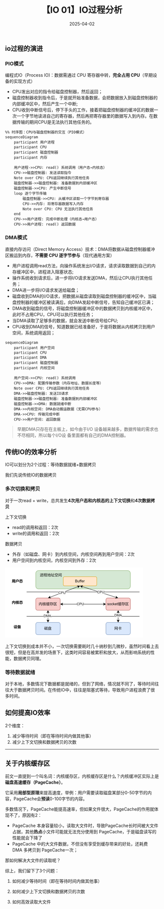 ﻿---
title: 【IO 01】IO过程分析
description: IO过程分析
date: 2025-04-02
slug: io_process_analysis
categories:
    - 后端开发
tags:
    - IO
---



## io过程的演进

### PIO模式

编程式IO（Process IO)：数据需通过 CPU 寄存器中转，**完全占用 CPU**（早期设备的实现方式）

- CPU发出对应的指令给磁盘控制器，然后返回；
- 磁盘控制器收到指令后，于是就开始准备数据，会把数据放入到磁盘控制器的内部缓冲区中，然后产生一个中断;
- CPU收到中断信号后，停下手头的工作，接着把磁盘控制器的缓冲区的数据一次一个字节地读进自己的寄存器，然后再把寄存器里的数据写入到内存。在数据传输的期间CPU是无法执行其他任务的。



```mermaid
%% 时序图：CPU与磁盘控制器的交互（PIO模式）
sequenceDiagram
    participant 用户进程
    participant CPU
    participant 磁盘控制器
    participant 内存

    用户进程->>CPU: read() 系统调用（用户态→内核态）
    CPU->>磁盘控制器: 发送读取指令
    Note over CPU: CPU返回继续执行其他任务
    磁盘控制器->>磁盘控制器: 准备数据到内部缓冲区
    磁盘控制器->>CPU: 产生中断信号
    loop 逐个字节传输
        磁盘控制器->>CPU: 从缓冲区读取一个字节到寄存器
        CPU->>内存: 将寄存器数据写入内存
        Note over CPU: CPU 无法执行其他任务
    end
    CPU->>用户进程: 完成中断处理（内核态→用户态）
    CPU->>用户进程: read() 返回数据
```



### DMA模式

直接内存访问（Direct Memory Access）技术：DMA将数据从磁盘控制器缓冲区搬运到内存，**不需要 CPU 逐字节参与**（现代通用方案）

- 用户进程调用read方法，向操作系统发出I/O请求，请求读取数据到自己的内存缓冲区中，进程进入阻塞状态;
- 操作系统收到请求后，进一步将I/O请求发送DMA，然后让CPU执行其他任务；
- DMA进一步将I/O请求发送给磁盘；
- 磁盘收到DMA的I/O请求，把数据从磁盘读取到磁盘控制器的缓冲区中，当磁盘控制器的缓冲区被读满后，向DMA发起中断信号，告知自己缓冲区已满；
- DMA收到磁盘的信号，将磁盘控制器缓冲区中的数据拷贝到内核缓冲区中，此时不占用CPU，CPU可以执行其他任务；
- 当DMA读取了足够多的数据，就会发送中断信号给CPU;
- CPU收到DMA的信号，知道数据已经准备好，于是将数据从内核拷贝到用户空间，系统调用返回；

```mermaid
sequenceDiagram
    participant 用户空间
    participant CPU
    participant DMA
    participant 磁盘控制器
    participant 内核空间

    用户空间->>CPU: read() 系统调用
    CPU->>DMA: 配置传输参数（内存地址、数据长度等）
    Note over CPU: CPU返回继续执行其他任务
    DMA->>磁盘控制器: 发送IO请求
    磁盘控制器->>磁盘控制器: 准备数据到内部缓冲区
    磁盘控制器->>DMA: 数据就绪中断
    DMA->>内核空间: DMA自动搬运数据（无需CPU参与）
    DMA->>CPU: 传输完成中断
    CPU->>用户空间: 返回数据
```

>早期DMA只存在在主板上，如今由于I/O 设备越来越多，数据传输的需求也不尽相同，所以每个I/O设
>备里面都有自己的DMA控制器。



## 传统IO的效率分析

IO可以划分为2个过程：等待数据就绪+数据拷贝

我们先说传统IO的数据拷贝

### 多次切换和拷贝

对于一次read + write，总共发生**4次用户态和内核态的上下文切换**和**4次数据拷贝**

上下文切换

- read的调用和返回：2次
- write的调用和返回：2次

数据拷贝

- 外存（如磁盘、网卡）到内核空间，内核空间再到用户空间：2次
- 用户空间到内核空间，内核空间到外存：2次



![image-20250402202101581](image/image-20250402202101581.png)

上下文切换到成本并不小，一次切换需要耗时几十纳秒到几微秒，虽然时间看上去很短，但是在高并发的场景下，这类时间容易被累积和放大，从而影响系统的性能，数据拷贝同理。



### 等待数据就绪

对于本地，多数情况下数据都是就绪的，但到了网络，情况就不同了，等待时间往往大于数据拷贝时间。在传统IO中，往往是阻塞式等待，导致用户进程浪费了很多时间。



## 如何提高IO效率

2个维度：

1. 减少等待时间（即在等待时间内做其他事）
2. 减少上下文切换和数据拷贝的次数







---



## 关于内核缓存区

前文一直提到一个叫名词：内核缓存区，内核缓存区是什么？内核缓冲区实际上是**磁盘高速缓存（PageCache）**。

它采用**局部型原理**来提高速度，举例：用户需要读取磁盘某部分0-50字节的内容，PageCache会**预读**0-100字节的内容。

多数情况下，PageCache能提高速率，但如果文件很大，PageCache的作用就体现不了，原因有2：

- PageCache 本身容量较小，读取大文件时，导致PageCache长时间被大文件占据，其他**热点**小文件可能就无法充分使用到 PageCache，于是磁盘读写的性能就会下降了
- PageCache 中的大文件数据，不但没有享受到缓存带来的好处，还耗费 DMA 多拷贝到 PageCache一次；

那如何解决大文件的读取呢？



综上，我们留下了3个问题：

1. 如何减少等待时间（即在等待时间内做其他事）
2. 如何减少上下文切换和数据拷贝的次数

3. 如何高效读取大文件
